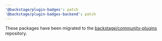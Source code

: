 ```yaml
---
'@backstage/plugin-badges': patch
'@backstage/plugin-badges-backend': patch
---
```


These packages have been migrated to the [backstage/community-plugins](https://github.com/backstage/community-plugins) repository.
